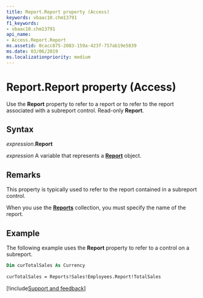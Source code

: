 ```yaml
---
title: Report.Report property (Access)
keywords: vbaac10.chm13791
f1_keywords:
- vbaac10.chm13791
api_name:
- Access.Report.Report
ms.assetid: 0cacc875-2083-159a-423f-757ab19e5839
ms.date: 03/06/2019
ms.localizationpriority: medium
---
```



# Report.Report property (Access)

Use the **Report** property to refer to a report or to refer to the report associated with a subreport control. Read-only **Report**.


## Syntax

_expression_.**Report**

_expression_ A variable that represents a **[Report](Access.Report.md)** object.


## Remarks

This property is typically used to refer to the report contained in a subreport control.

When you use the **[Reports](Access.Reports.md)** collection, you must specify the name of the report.


## Example

The following example uses the **Report** property to refer to a control on a subreport.

```vb
Dim curTotalSales As Currency 
 
curTotalSales = Reports!Sales!Employees.Report!TotalSales
```




[!include[Support and feedback](~/includes/feedback-boilerplate.md)]